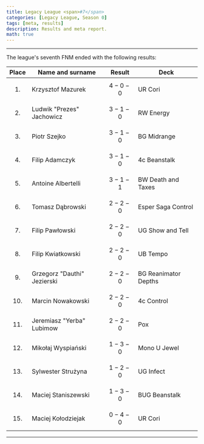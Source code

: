```yaml
---
title: Legacy League <span>#7</span>
categories: [Legacy League, Season 0]
tags: [meta, results]
description: Results and meta report.
math: true
---
```


---

The league's seventh FNM ended with the following results:

|   Place   | Name and surname            | Result      | Deck                 |
|:---------:|-----------------------------|-------------|----------------------|
| $$ 1. $$  | Krzysztof Mazurek           | $$ 4-0-0 $$ | UR Cori              |
| $$ 2. $$  | Ludwik "Prezes" Jachowicz   | $$ 3-1-0 $$ | RW Energy            |
| $$ 3. $$  | Piotr Szejko                | $$ 3-1-0 $$ | BG Midrange          |
| $$ 4. $$  | Filip Adamczyk              | $$ 3-1-0 $$ | 4c Beanstalk         |
| $$ 5. $$  | Antoine Albertelli          | $$ 3-1-1 $$ | BW Death and Taxes   |
| $$ 6. $$  | Tomasz Dąbrowski            | $$ 2-2-0 $$ | Esper Saga Control   |
| $$ 7. $$  | Filip Pawłowski             | $$ 2-2-0 $$ | UG Show and Tell     |
| $$ 8. $$  | Filip Kwiatkowski           | $$ 2-2-0 $$ | UB Tempo             |
| $$ 9. $$  | Grzegorz "Dauthi" Jezierski | $$ 2-2-0 $$ | BG Reanimator Depths |
| $$ 10. $$ | Marcin Nowakowski           | $$ 2-2-0 $$ | 4c Control           |
| $$ 11. $$ | Jeremiasz "Yerba" Lubimow   | $$ 2-2-0 $$ | Pox                  |
| $$ 12. $$ | Mikołaj Wyspiański          | $$ 1-3-0 $$ | Mono U Jewel         |
| $$ 13. $$ | Sylwester Strużyna          | $$ 1-2-0 $$ | UG Infect            |
| $$ 14. $$ | Maciej Staniszewski         | $$ 1-3-0 $$ | BUG Beanstalk        |
| $$ 15. $$ | Maciej Kołodziejak          | $$ 0-4-0 $$ | UR Cori              |

---
